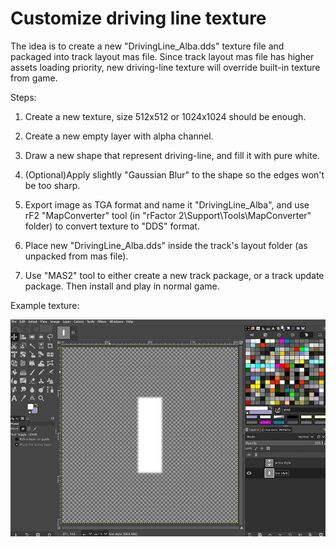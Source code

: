 # Customize driving line texture

The idea is to create a new "DrivingLine_Alba.dds" texture file and packaged into track layout mas file. Since track layout mas file has higher assets loading priority, new driving-line texture will override built-in texture from game.

Steps:

1. Create a new texture, size 512x512 or 1024x1024 should be enough.

2. Create a new empty layer with alpha channel.

3. Draw a new shape that represent driving-line, and fill it with pure white.

4. (Optional)Apply slightly "Gaussian Blur" to the shape so the edges won't be too sharp.

5. Export image as TGA format and name it "DrivingLine_Alba", and use rF2 "MapConverter" tool (in "rFactor 2\Support\Tools\MapConverter" folder) to convert texture to "DDS" format.

6. Place new "DrivingLine_Alba.dds" inside the track's layout folder (as unpacked from mas file).

7. Use "MAS2" tool to either create a new track package, or a track update package. Then install and play in normal game.

Example texture:

![image](../images/tracksurface/track_driving_line_001.jpg)
